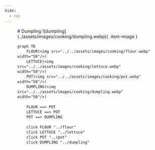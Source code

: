 ```yaml
---
hide:
  - toc
---
```

<figure markdown="1">
# Dumpling
![dumpling](../assets/images/cooking/dumpling.webp){ .item-image }

```mermaid
graph TD
    FLOUR(<img src="../../assets/images/cooking/flour.webp" width="50"/>)
    LETTUCE(<img src="../../assets/images/cooking/lettuce.webp" width="50"/>)
    POT(<img src="../../assets/images/cooking/pot.webp" width="50"/>)
    DUMPLING(<img src="../../assets/images/cooking/dumpling.webp" width="50"/>)

    FLOUR ==> POT
    LETTUCE ==> POT
    POT ==> DUMPLING

    click FLOUR "../flour"
    click LETTUCE "../lettuce"
    click POT "../pot"
    click DUMPLING "../dumpling"
```

</figure>